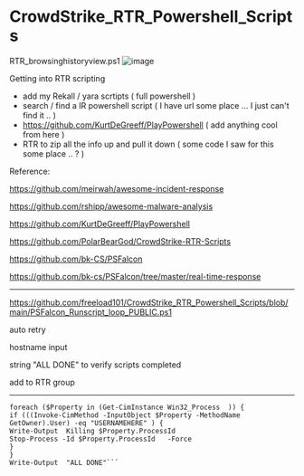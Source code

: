 # CrowdStrike_RTR_Powershell_Scripts

RTR_browsinghistoryview.ps1
![image](https://user-images.githubusercontent.com/4307863/182012315-44fd283d-8219-491d-8d61-c4d5d27bbf13.png)

Getting into RTR scripting


* add my Rekall / yara scrtipts ( full powershell )
* search / find a IR powershell script ( I have url some place ... I just can't find it .. )
* https://github.com/KurtDeGreeff/PlayPowershell ( add anything cool from here )
* RTR to zip all the info up and pull it down ( some code I saw for this some place .. ? )

Reference:

https://github.com/meirwah/awesome-incident-response

https://github.com/rshipp/awesome-malware-analysis


https://github.com/KurtDeGreeff/PlayPowershell

https://github.com/PolarBearGod/CrowdStrike-RTR-Scripts

https://github.com/bk-CS/PSFalcon

https://github.com/bk-cs/PSFalcon/tree/master/real-time-response


-----------


https://github.com/freeload101/CrowdStrike_RTR_Powershell_Scripts/blob/main/PSFalcon_Runscript_loop_PUBLIC.ps1


auto retry

hostname input

string "ALL DONE" to verify scripts completed

add to RTR group


---


```
foreach ($Property in (Get-CimInstance Win32_Process  )) { 
if (((Invoke-CimMethod -InputObject $Property -MethodName GetOwner).User) -eq "USERNAMEHERE" ) {
Write-Output  Killing $Property.ProcessId
Stop-Process -Id $Property.ProcessId   -Force
}
}
Write-Output  "ALL DONE"```
